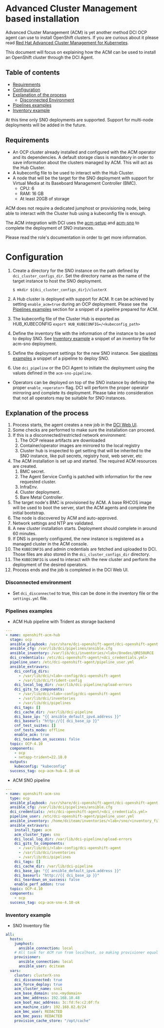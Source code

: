 # Advanced Cluster Management based installation

Advanced Cluster Management (ACM) is yet another method DCI OCP agent can use to install OpenShift clusters. If you are curious about it please read [Red Hat Advanced Cluster Management for Kubernetes](https://www.redhat.com/en/technologies/management/advanced-cluster-management).

This document will focus on explaining how the ACM can be used to install an OpenShift cluster through the DCI Agent.

## Table of contents

* [Requirements](#requirements)
* [Configuration](#configuration)
* [Explanation of the process](#explanation-of-the-process)
  * [Disconnected Environment](#disconnected-environment)
* [Pipelines examples](#pipelines-examples)
* [Inventory example](#inventory-example)

At this time only SNO deployments are supported. Support for multi-node deployments will be added in the future.

## Requirements

* An OCP cluster already installed and configured with the ACM operator and its dependencies. A default storage class is mandatory in order to save information about the clusters managed by ACM. This will act as the Hub Cluster.
* A kubeconfig file to be used to interact with the Hub Cluster.
* A node that will be the target for the SNO deployment with support for Virtual Media at its Baseboard Management Controller (BMC).
  - CPU: 6
  - RAM: 16 GB
  - At least 20GB of storage

ACM does not require a dedicated jumphost or provisioning node, being able to interact with the Cluster hub using a kubeconfig file is enough.

The ACM integration with DCI uses the [acm-setup](../roles/acm-setup/README.md) and [acm-sno](../roles/acm-sno/README.md) to complete the deployment of SNO instances.

Please read the role's documentation in order to get more information.

# Configuration
1. Create a directory for the SNO instance on the path defined by `dci_cluster_configs_dir`. Set the directory name as the name of the target instance to host the SNO deployment.
    ```ShellSession
    $ mkdir ${dci_cluster_configs_dir}/clusterX
    ```
1. A Hub cluster is deployed with support for ACM. It can be achieved by setting `enable_acm=true` during an OCP deployment. Please see the [Pipelines examples](#pipelines-examples) section for a snippet of a pipeline prepared for ACM.
1. The kubeconfig file of the Cluster Hub is exported as HUB_KUBECONFIG
`export HUB_KUBECONFIG=/<kubeconfig_path>`
1. Define the inventory file with the information of the instance to be used to deploy SNO. See [Inventory example](#inventory-example) a snippet of an inventory file for acm-sno deployment.
1. Define the deployment settings for the new SNO instance. See [pipelines examples](#pipelines-examples) a snippet of a pipeline to deploy SNO.

1. Use `dci_pipeline` or the DCI Agent to initiate the deployment using the values defined in the `acm-sno-pipeline`.

* Operators can be deployed on top of the SNO instance by defining the proper `enable_<operator>` flag. DCI will perform the proper operator mirroring and complete its deployment. Please take into consideration that not all operators may be suitable for SNO instances.

## Explanation of the process

1. Process starts, the agent creates a new job in the [DCI Web UI](https://www.distributed-ci.io/login).
1. Some checks are performed to make sure the installation can proceed.
1. If this is a disconnected/restricted network environment:
   1. The OCP release artifacts are downloaded
   1. Container/operator images are mirrored to the local registry
   1. Cluster hub is inspected to get setting that will be inherited to the SNO instance, like pull secrets, registry host, web server, etc
1. The ACM installation is set up and started. The required ACM resources are created.
   1. BMC secret.
   1. The Agent Service Config is patched with information for the new requested cluster.
   1. InfraEnv.
   1. Cluster deployment.
   1. Bare Metal Controller.
1. The target node's BMC is provisioned by ACM. A base RHCOS image will be used to boot the server, start the ACM agents and complete the initial bootstrap.
1. The node is discovered by ACM and auto-approved.
1. Network settings and NTP are validated.
1. A new cluster installation starts. Deployment should complete in around 60 minutes.
1. If DNS is properly configured, the new instance is registered as a managed cluster in the ACM console.
1. The `KUBECONFIG` and admin credentials are fetched and uploaded to DCI. Those files are also stored in the `dci_cluster_configs_dir` directory.
1. The `KUBECONFIG` is used to interact with the new cluster and perform the deployment of the desired operators.
1. Process ends and the job is completed in the DCI Web UI.

### Disconnected environment

* Set `dci_disconnected` to true, this can be done in the inventory file or the
  `settings.yml` file.

### Pipelines examples

* ACM Hub pipeline with Trident as storage backend

```yaml
---
- name: openshift-acm-hub
  stage: ocp
  ansible_playbook: /usr/share/dci-openshift-agent/dci-openshift-agent.yml
  ansible_cfg: /var/lib/dci/pipelines/ansible.cfg
  ansible_inventory: /var/lib/dci/inventories/<lab>/8nodes/@RESOURCE
  dci_credentials: /etc/dci-openshift-agent/<dci_credentials.yml>
  pipeline_user: /etc/dci-openshift-agent/pipeline_user.yml
  ansible_extravars:
    dci_config_dirs:
      - /var/lib/dci/<lab>-config/dci-openshift-agent
      - /var/lib/dci/trident-config
    dci_local_log_dir: /var/lib/dci-pipeline/upload-errors
    dci_gits_to_components:
      - /var/lib/dci/<lab>-config/dci-openshift-agent
      - /var/lib/dci/inventories
      - /var/lib/dci/pipelines
    dci_tags: []
    dci_cache_dir: /var/lib/dci-pipeline
    dci_base_ip: "{{ ansible_default_ipv4.address }}"
    dci_baseurl: "http://{{ dci_base_ip }}"
    cnf_test_suites: []
    cnf_tests_mode: offline
    enable_acm: true
    dci_teardown_on_success: false
  topic: OCP-4.10
  components:
    - ocp
    - netapp-trident=22.10.0
  outputs:
    kubeconfig: "kubeconfig"
  success_tag: ocp-acm-hub-4.10-ok
```

* ACM SNO pipeline
```yaml
---
- name: openshift-acm-sno
  type: ocp
  ansible_playbook: /usr/share/dci-openshift-agent/dci-openshift-agent.yml
  ansible_cfg: /var/lib/dci/pipelines/ansible.cfg
  dci_credentials: /etc/dci-openshift-agent/<dci_credentials.yml>
  pipeline_user: /etc/dci-openshift-agent/pipeline_user.yml
  ansible_inventory: /home/dciteam/inventories/<lab>/sno/<inventory_file.yml>
  ansible_extravars:
    install_type: acm
    acm_cluster_type: sno
    dci_local_log_dir: /var/lib/dci-pipeline/upload-errors
    dci_gits_to_components:
      - /var/lib/dci/<lab>-config/dci-openshift-agent
      - /var/lib/dci/inventories
      - /var/lib/dci/pipelines
    dci_tags: []
    dci_cache_dir: /var/lib/dci-pipeline
    dci_base_ip: "{{ ansible_default_ipv4.address }}"
    dci_baseurl: "http://{{ dci_base_ip }}"
    dci_teardown_on_success: false
    enable_perf_addon: true
  topic: OCP-4.10
  components:
    - ocp
  success_tag: ocp-acm-sno-4.10-ok
```

### Inventory example

* SNO Inventory file

```yaml
all:
  hosts:
    jumphost:
      ansible_connection: local
    # All task for ACM run from localhost, so making provisioner equal to localhost
    provisioner:
      ansible_connection: local
      ansible_user: dciteam
  vars:
    cluster: clusterX-sno
    dci_disconnected: true
    acm_force_deploy: true
    acm_cluster_name: sno1
    acm_base_domain: sno.<mydomain>
    acm_bmc_address: 192.168.10.48
    acm_boot_mac_address: 3c:fd:fe:c2:0f:fx
    acm_machine_cidr: 192.168.82.0/24
    acm_bmc_user: REDACTED
    acm_bmc_pass: REDACTED
    provision_cache_store: "/opt/cache"
```
